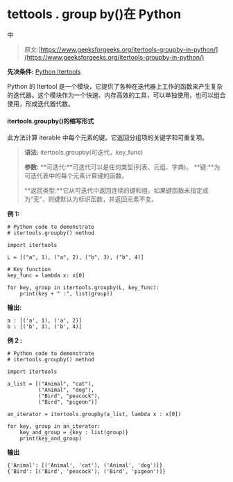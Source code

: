 # tettools . group by()在 Python

中

> 原文:[https://www.geeksforgeeks.org/itertools-groupby-in-python/](https://www.geeksforgeeks.org/itertools-groupby-in-python/)

**先决条件:** [Python Itertools](https://www.geeksforgeeks.org/python-itertools/)

Python 的 Itertool 是一个模块，它提供了各种在迭代器上工作的函数来产生复杂的迭代器。这个模块作为一个快速、内存高效的工具，可以单独使用，也可以组合使用，形成迭代器代数。

#### itertools.groupby()的缩写形式

此方法计算 iterable 中每个元素的键。它返回分组项的关键字和可重复项。

> **语法:** itertools.groupby(可迭代，key_func)
> 
> **参数:**
> **可迭代:**可迭代可以是任何类型(列表、元组、字典)。
> **键:**为可迭代表中的每个元素计算键的函数。
> 
> **返回类型:**它从可迭代中返回连续的键和组。如果键函数未指定或为“无”，则键默认为标识函数，并返回元素不变。

**例 1:**

```
# Python code to demonstrate 
# itertools.groupby() method 

import itertools

L = [("a", 1), ("a", 2), ("b", 3), ("b", 4)]

# Key function
key_func = lambda x: x[0]

for key, group in itertools.groupby(L, key_func):
    print(key + " :", list(group))
```

**输出:**

```
a : [('a', 1), ('a', 2)]
b : [('b', 3), ('b', 4)]

```

**例 2 :**

```
# Python code to demonstrate 
# itertools.groupby() method 

import itertools

a_list = [("Animal", "cat"), 
          ("Animal", "dog"), 
          ("Bird", "peacock"), 
          ("Bird", "pigeon")]

an_iterator = itertools.groupby(a_list, lambda x : x[0])

for key, group in an_iterator:
    key_and_group = {key : list(group)}
    print(key_and_group)
```

**输出**

```
{'Animal': [('Animal', 'cat'), ('Animal', 'dog')]}
{'Bird': [('Bird', 'peacock'), ('Bird', 'pigeon')]}

```